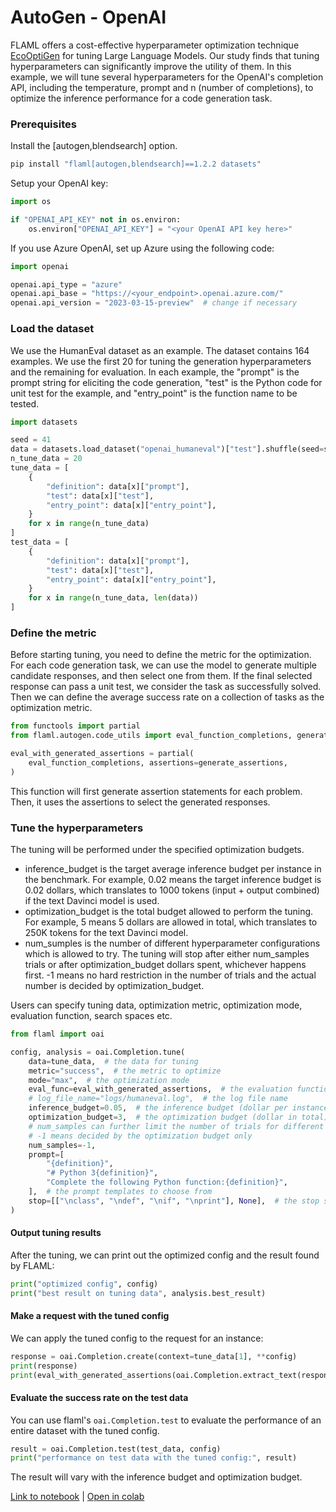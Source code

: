 # AutoGen - OpenAI

FLAML offers a cost-effective hyperparameter optimization technique [EcoOptiGen](https://arxiv.org/abs/2303.04673) for tuning Large Language Models. Our study finds that tuning hyperparameters can significantly improve the utility of them.
In this example, we will tune several hyperparameters for the OpenAI's completion API, including the temperature, prompt and n (number of completions), to optimize the inference performance for a code generation task.

### Prerequisites

Install the [autogen,blendsearch] option.
```bash
pip install "flaml[autogen,blendsearch]==1.2.2 datasets"
```

Setup your OpenAI key:
```python
import os

if "OPENAI_API_KEY" not in os.environ:
    os.environ["OPENAI_API_KEY"] = "<your OpenAI API key here>"
```

If you use Azure OpenAI, set up Azure using the following code:

```python
import openai

openai.api_type = "azure"
openai.api_base = "https://<your_endpoint>.openai.azure.com/"
openai.api_version = "2023-03-15-preview"  # change if necessary
```

### Load the dataset

We use the HumanEval dataset as an example. The dataset contains 164 examples. We use the first 20 for tuning the generation hyperparameters and the remaining for evaluation. In each example, the "prompt" is the prompt string for eliciting the code generation, "test" is the Python code for unit test for the example, and "entry_point" is the function name to be tested.

```python
import datasets

seed = 41
data = datasets.load_dataset("openai_humaneval")["test"].shuffle(seed=seed)
n_tune_data = 20
tune_data = [
    {
        "definition": data[x]["prompt"],
        "test": data[x]["test"],
        "entry_point": data[x]["entry_point"],
    }
    for x in range(n_tune_data)
]
test_data = [
    {
        "definition": data[x]["prompt"],
        "test": data[x]["test"],
        "entry_point": data[x]["entry_point"],
    }
    for x in range(n_tune_data, len(data))
]
```

### Define the metric

Before starting tuning, you need to define the metric for the optimization. For each code generation task, we can use the model to generate multiple candidate responses, and then select one from them. If the final selected response can pass a unit test, we consider the task as successfully solved. Then we can define the average success rate on a collection of tasks as the optimization metric.

```python
from functools import partial
from flaml.autogen.code_utils import eval_function_completions, generate_assertions

eval_with_generated_assertions = partial(
    eval_function_completions, assertions=generate_assertions,
)
```

This function will first generate assertion statements for each problem. Then, it uses the assertions to select the generated responses.

### Tune the hyperparameters

The tuning will be performed under the specified optimization budgets.

* inference_budget is the target average inference budget per instance in the benchmark. For example, 0.02 means the target inference budget is 0.02 dollars, which translates to 1000 tokens (input + output combined) if the text Davinci model is used.
* optimization_budget is the total budget allowed to perform the tuning. For example, 5 means 5 dollars are allowed in total, which translates to 250K tokens for the text Davinci model.
* num_sumples is the number of different hyperparameter configurations which is allowed to try. The tuning will stop after either num_samples trials or after optimization_budget dollars spent, whichever happens first. -1 means no hard restriction in the number of trials and the actual number is decided by optimization_budget.

Users can specify tuning data, optimization metric, optimization mode, evaluation function, search spaces etc.

```python
from flaml import oai

config, analysis = oai.Completion.tune(
    data=tune_data,  # the data for tuning
    metric="success",  # the metric to optimize
    mode="max",  # the optimization mode
    eval_func=eval_with_generated_assertions,  # the evaluation function to return the success metrics
    # log_file_name="logs/humaneval.log",  # the log file name
    inference_budget=0.05,  # the inference budget (dollar per instance)
    optimization_budget=3,  # the optimization budget (dollar in total)
    # num_samples can further limit the number of trials for different hyperparameter configurations;
    # -1 means decided by the optimization budget only
    num_samples=-1,
    prompt=[
        "{definition}",
        "# Python 3{definition}",
        "Complete the following Python function:{definition}",
    ],  # the prompt templates to choose from
    stop=[["\nclass", "\ndef", "\nif", "\nprint"], None],  # the stop sequences
)
```

#### Output tuning results

After the tuning, we can print out the optimized config and the result found by FLAML:

```python
print("optimized config", config)
print("best result on tuning data", analysis.best_result)
```

#### Make a request with the tuned config

We can apply the tuned config to the request for an instance:

```python
response = oai.Completion.create(context=tune_data[1], **config)
print(response)
print(eval_with_generated_assertions(oai.Completion.extract_text(response), **tune_data[1]))
```

#### Evaluate the success rate on the test data

You can use flaml's `oai.Completion.test` to evaluate the performance of an entire dataset with the tuned config.

```python
result = oai.Completion.test(test_data, config)
print("performance on test data with the tuned config:", result)
```

The result will vary with the inference budget and optimization budget.

[Link to notebook](https://github.com/microsoft/FLAML/blob/main/notebook/autogen_openai.ipynb) | [Open in colab](https://colab.research.google.com/github/microsoft/FLAML/blob/main/notebook/autogen_openai.ipynb)
